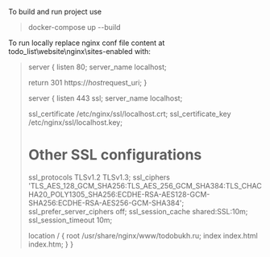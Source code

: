 To build and run project use
>docker-compose up --build 

To run locally replace nginx conf file content at todo_list\website\nginx\sites-enabled with:

>server {
>    listen 80;
>    server_name localhost;
>
>    return 301 https://$host$request_uri;
>}
>
>server {
>    listen 443 ssl;
>    server_name localhost;
>
>    ssl_certificate /etc/nginx/ssl/localhost.crt;
>    ssl_certificate_key /etc/nginx/ssl/localhost.key;
>
>    # Other SSL configurations
>    ssl_protocols TLSv1.2 TLSv1.3;
>    ssl_ciphers 'TLS_AES_128_GCM_SHA256:TLS_AES_256_GCM_SHA384:TLS_CHACHA20_POLY1305_SHA256:ECDHE-RSA-AES128-GCM-SHA256:ECDHE-RSA-AES256-GCM-SHA384';
>    ssl_prefer_server_ciphers off;
>    ssl_session_cache shared:SSL:10m;
>    ssl_session_timeout 10m;
>
>    location / {
>        root   /usr/share/nginx/www/todobukh.ru;
>        index  index.html index.htm;
>    }
>}

